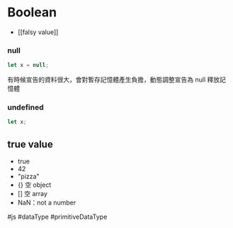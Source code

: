 # Boolean
- [[falsy value]]

### null
```js
let x = null;
```
有時候宣告的資料很大，會對暫存記憶體產生負擔，動態調整宣告為 null 釋放記憶體
### undefined
```js
let x;
```
 ## true value
-   true
-   42
-   "pizza"
-   {} 空 object
-   [] 空 array
-   NaN：not a number

#js #dataType #primitiveDataType 